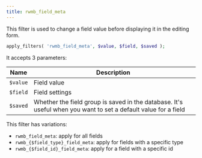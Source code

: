 ```yaml
---
title: rwmb_field_meta
---
```


This filter is used to change a field value before displaying it in the editing form.

```php
apply_filters( 'rwmb_field_meta', $value, $field, $saved );
```

It accepts 3 parameters:

Name|Description
---|---
`$value`| Field value
`$field`| Field settings
`$saved`| Whether the field group is saved in the database. It's useful when you want to set a default value for a field

This filter has variations:

- `rwmb_field_meta`: apply for all fields
- `rwmb_{$field_type}_field_meta`: apply for fields with a specific type
- `rwmb_{$field_id}_field_meta`: apply for a field with a specific id
